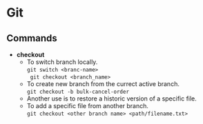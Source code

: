 # Git

## Commands

- **checkout**
  - To switch branch locally.  
  ```git switch <branc-name>```  
  ``` git checkout <branch_name>```  
  - To create new branch from the currect active branch.  
  ```git checkout -b bulk-cancel-order```  
  - Another use is to restore a historic version of a specific file.  
  - To add a specific file from another branch.  
  ```git checkout <other branch name> <path/filename.txt>```

